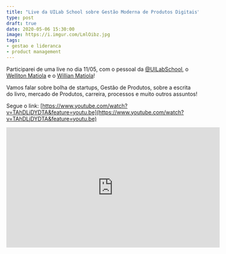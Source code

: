```yaml
---
title: "Live da UILab School sobre Gestão Moderna de Produtos Digitais"
type: post
draft: true
date: 2020-05-06 15:30:00
image: https://i.imgur.com/LmlOibz.jpg
tags:
- gestao e lideranca
- product management
---
```


Participarei de uma live no dia 11/05, com o pessoal da [@UILabSchool](https://twitter.com/uilabschool), o [Welliton Matiola](https://twitter.com/wellitonmatiola) e o [Willian Matiola](https://twitter.com/willianmatiola)!

Vamos falar sobre bolha de startups, Gestão de Produtos, sobre a escrita do livro, mercado de Produtos, carreira, processos e muito outros assuntos! 

Segue o link: [https://www.youtube.com/watch?v=TAhDLjDYDTA&feature=youtu.be](https://www.youtube.com/watch?v=TAhDLjDYDTA&feature=youtu.be)

<iframe width="560" height="315" src="https://www.youtube.com/embed/TAhDLjDYDTA" frameborder="0" allow="accelerometer; autoplay; encrypted-media; gyroscope; picture-in-picture" allowfullscreen></iframe>